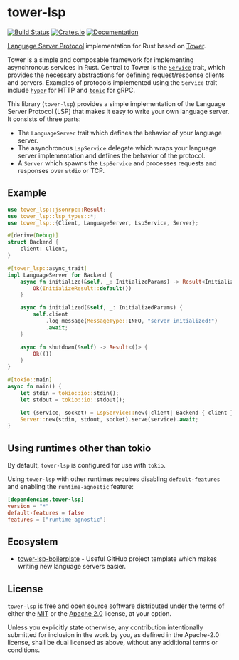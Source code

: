 # tower-lsp

[![Build Status][build-badge]][build-url]
[![Crates.io][crates-badge]][crates-url]
[![Documentation][docs-badge]][docs-url]

[build-badge]: https://github.com/ebkalderon/tower-lsp/workflows/rust/badge.svg
[build-url]: https://github.com/ebkalderon/tower-lsp/actions
[crates-badge]: https://img.shields.io/crates/v/tower-lsp.svg
[crates-url]: https://crates.io/crates/tower-lsp
[docs-badge]: https://docs.rs/tower-lsp/badge.svg
[docs-url]: https://docs.rs/tower-lsp

[Language Server Protocol] implementation for Rust based on [Tower].

[Language Server Protocol]: https://microsoft.github.io/language-server-protocol
[Tower]: https://github.com/tower-rs/tower

Tower is a simple and composable framework for implementing asynchronous
services in Rust. Central to Tower is the [`Service`] trait, which provides the
necessary abstractions for defining request/response clients and servers.
Examples of protocols implemented using the `Service` trait include
[`hyper`] for HTTP and [`tonic`] for gRPC.

[`Service`]: https://docs.rs/tower-service/
[`hyper`]: https://docs.rs/hyper/
[`tonic`]: https://docs.rs/tonic/

This library (`tower-lsp`) provides a simple implementation of the Language
Server Protocol (LSP) that makes it easy to write your own language server. It
consists of three parts:

* The `LanguageServer` trait which defines the behavior of your language server.
* The asynchronous `LspService` delegate which wraps your language server
  implementation and defines the behavior of the protocol.
* A `Server` which spawns the `LspService` and processes requests and responses
  over `stdio` or TCP.

## Example

```rust
use tower_lsp::jsonrpc::Result;
use tower_lsp::lsp_types::*;
use tower_lsp::{Client, LanguageServer, LspService, Server};

#[derive(Debug)]
struct Backend {
    client: Client,
}

#[tower_lsp::async_trait]
impl LanguageServer for Backend {
    async fn initialize(&self, _: InitializeParams) -> Result<InitializeResult> {
        Ok(InitializeResult::default())
    }

    async fn initialized(&self, _: InitializedParams) {
        self.client
            .log_message(MessageType::INFO, "server initialized!")
            .await;
    }

    async fn shutdown(&self) -> Result<()> {
        Ok(())
    }
}

#[tokio::main]
async fn main() {
    let stdin = tokio::io::stdin();
    let stdout = tokio::io::stdout();

    let (service, socket) = LspService::new(|client| Backend { client });
    Server::new(stdin, stdout, socket).serve(service).await;
}
```

## Using runtimes other than tokio

By default, `tower-lsp` is configured for use with `tokio`.

Using `tower-lsp` with other runtimes requires disabling `default-features` and
enabling the `runtime-agnostic` feature:

```toml
[dependencies.tower-lsp]
version = "*"
default-features = false
features = ["runtime-agnostic"]
```
## Ecosystem

- [tower-lsp-boilerplate](https://github.com/IWANABETHATGUY/tower-lsp-boilerplate) - Useful GitHub project template which makes writing new language servers easier.

## License

`tower-lsp` is free and open source software distributed under the terms of
either the [MIT](LICENSE-MIT) or the [Apache 2.0](LICENSE-APACHE) license, at
your option.

Unless you explicitly state otherwise, any contribution intentionally submitted
for inclusion in the work by you, as defined in the Apache-2.0 license, shall be
dual licensed as above, without any additional terms or conditions.
